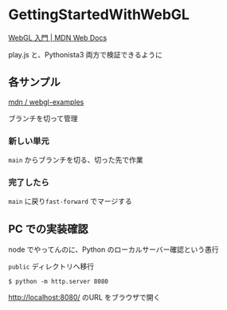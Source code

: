 # GettingStartedWithWebGL


[WebGL 入門 | MDN Web Docs](https://developer.mozilla.org/ja/docs/Web/API/WebGL_API/Tutorial/Getting_started_with_WebGL)

play.js と、Pythonista3 両方で検証できるように



## 各サンプル

[mdn / webgl-examples](https://github.com/mdn/webgl-examples/tree/gh-pages/tutorial)

ブランチを切って管理


### 新しい単元

`main` からブランチを切る、切った先で作業


### 完了したら

`main` に戻り`fast-forward` でマージする


## PC での実装確認

node でやってんのに、Python のローカルサーバー確認という愚行


`public` ディレクトリへ移行

```
$ python -m http.server 8080
```


[http://localhost:8080/](http://localhost:8080/) のURL をブラウザで開く